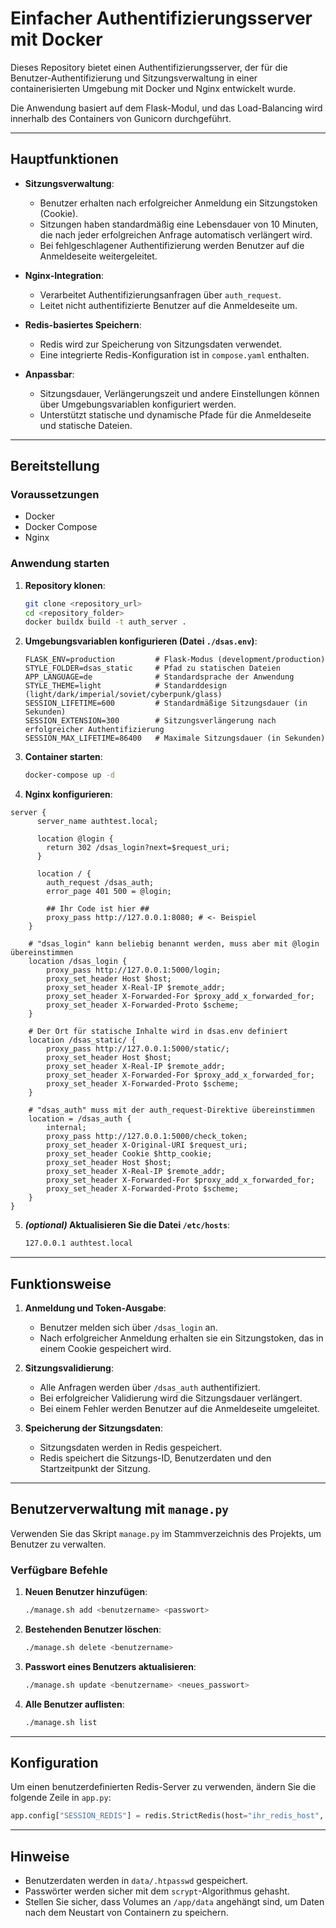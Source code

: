 # Einfacher Authentifizierungsserver mit Docker

Dieses Repository bietet einen Authentifizierungsserver, der für die Benutzer-Authentifizierung und Sitzungsverwaltung in einer containerisierten Umgebung mit Docker und Nginx entwickelt wurde.

Die Anwendung basiert auf dem Flask-Modul, und das Load-Balancing wird innerhalb des Containers von Gunicorn durchgeführt.

---

## Hauptfunktionen

- **Sitzungsverwaltung**:
  - Benutzer erhalten nach erfolgreicher Anmeldung ein Sitzungstoken (Cookie).
  - Sitzungen haben standardmäßig eine Lebensdauer von 10 Minuten, die nach jeder erfolgreichen Anfrage automatisch verlängert wird.
  - Bei fehlgeschlagener Authentifizierung werden Benutzer auf die Anmeldeseite weitergeleitet.

- **Nginx-Integration**:
  - Verarbeitet Authentifizierungsanfragen über `auth_request`.
  - Leitet nicht authentifizierte Benutzer auf die Anmeldeseite um.

- **Redis-basiertes Speichern**:
  - Redis wird zur Speicherung von Sitzungsdaten verwendet.
  - Eine integrierte Redis-Konfiguration ist in `compose.yaml` enthalten.

- **Anpassbar**:
  - Sitzungsdauer, Verlängerungszeit und andere Einstellungen können über Umgebungsvariablen konfiguriert werden.
  - Unterstützt statische und dynamische Pfade für die Anmeldeseite und statische Dateien.

---

## Bereitstellung

### Voraussetzungen

- Docker
- Docker Compose
- Nginx

### Anwendung starten

1. **Repository klonen**:

   ```bash
   git clone <repository_url>
   cd <repository_folder>
   docker buildx build -t auth_server .
   ```

2. **Umgebungsvariablen konfigurieren (Datei `./dsas.env`)**:

   ```env
   FLASK_ENV=production         # Flask-Modus (development/production)
   STYLE_FOLDER=dsas_static     # Pfad zu statischen Dateien
   APP_LANGUAGE=de              # Standardsprache der Anwendung
   STYLE_THEME=light            # Standarddesign (light/dark/imperial/soviet/cyberpunk/glass)
   SESSION_LIFETIME=600         # Standardmäßige Sitzungsdauer (in Sekunden)
   SESSION_EXTENSION=300        # Sitzungsverlängerung nach erfolgreicher Authentifizierung
   SESSION_MAX_LIFETIME=86400   # Maximale Sitzungsdauer (in Sekunden)
   ```

3. **Container starten**:

   ```bash
   docker-compose up -d
   ```

4. **Nginx konfigurieren**:

```nginx
server {
      server_name authtest.local;

      location @login {
        return 302 /dsas_login?next=$request_uri;
      }

      location / {
        auth_request /dsas_auth;
        error_page 401 500 = @login;

        ## Ihr Code ist hier ##
        proxy_pass http://127.0.0.1:8080; # <- Beispiel
    }

    # "dsas_login" kann beliebig benannt werden, muss aber mit @login übereinstimmen
    location /dsas_login {
        proxy_pass http://127.0.0.1:5000/login;
        proxy_set_header Host $host;
        proxy_set_header X-Real-IP $remote_addr;
        proxy_set_header X-Forwarded-For $proxy_add_x_forwarded_for;
        proxy_set_header X-Forwarded-Proto $scheme;
    }

    # Der Ort für statische Inhalte wird in dsas.env definiert
    location /dsas_static/ {
        proxy_pass http://127.0.0.1:5000/static/;
        proxy_set_header Host $host;
        proxy_set_header X-Real-IP $remote_addr;
        proxy_set_header X-Forwarded-For $proxy_add_x_forwarded_for;
        proxy_set_header X-Forwarded-Proto $scheme;
    }

    # "dsas_auth" muss mit der auth_request-Direktive übereinstimmen
    location = /dsas_auth {
        internal;
        proxy_pass http://127.0.0.1:5000/check_token;
        proxy_set_header X-Original-URI $request_uri;
        proxy_set_header Cookie $http_cookie;
        proxy_set_header Host $host;
        proxy_set_header X-Real-IP $remote_addr;
        proxy_set_header X-Forwarded-For $proxy_add_x_forwarded_for;
        proxy_set_header X-Forwarded-Proto $scheme;
    }
}
```

5. **_(optional)_ Aktualisieren Sie die Datei `/etc/hosts`**:

   ```bash
   127.0.0.1 authtest.local
   ```

---

## Funktionsweise

1. **Anmeldung und Token-Ausgabe**:
   - Benutzer melden sich über `/dsas_login` an.
   - Nach erfolgreicher Anmeldung erhalten sie ein Sitzungstoken, das in einem Cookie gespeichert wird.

2. **Sitzungsvalidierung**:
   - Alle Anfragen werden über `/dsas_auth` authentifiziert.
   - Bei erfolgreicher Validierung wird die Sitzungsdauer verlängert.
   - Bei einem Fehler werden Benutzer auf die Anmeldeseite umgeleitet.

3. **Speicherung der Sitzungsdaten**:
   - Sitzungsdaten werden in Redis gespeichert.
   - Redis speichert die Sitzungs-ID, Benutzerdaten und den Startzeitpunkt der Sitzung.

---

## Benutzerverwaltung mit `manage.py`

Verwenden Sie das Skript `manage.py` im Stammverzeichnis des Projekts, um Benutzer zu verwalten.

### Verfügbare Befehle

1. **Neuen Benutzer hinzufügen**:
   ```bash
   ./manage.sh add <benutzername> <passwort>
   ```

2. **Bestehenden Benutzer löschen**:
   ```bash
   ./manage.sh delete <benutzername>
   ```

3. **Passwort eines Benutzers aktualisieren**:
   ```bash
   ./manage.sh update <benutzername> <neues_passwort>
   ```

4. **Alle Benutzer auflisten**:
   ```bash
   ./manage.sh list
   ```

---

## Konfiguration

Um einen benutzerdefinierten Redis-Server zu verwenden, ändern Sie die folgende Zeile in `app.py`:

```python
app.config["SESSION_REDIS"] = redis.StrictRedis(host="ihr_redis_host", port=6379, decode_responses=True)
```

---

## Hinweise

- Benutzerdaten werden in `data/.htpasswd` gespeichert.
- Passwörter werden sicher mit dem `scrypt`-Algorithmus gehasht.
- Stellen Sie sicher, dass Volumes an `/app/data` angehängt sind, um Daten nach dem Neustart von Containern zu speichern.
